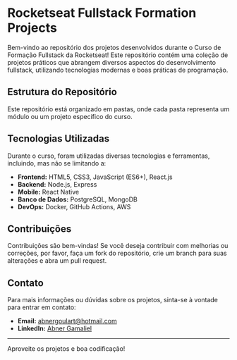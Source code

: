 # Rocketseat Fullstack Formation Projects

Bem-vindo ao repositório dos projetos desenvolvidos durante o Curso de Formação Fullstack da Rocketseat! Este repositório contém uma coleção de projetos práticos que abrangem diversos aspectos do desenvolvimento fullstack, utilizando tecnologias modernas e boas práticas de programação.

## Estrutura do Repositório

Este repositório está organizado em pastas, onde cada pasta representa um módulo ou um projeto específico do curso.

## Tecnologias Utilizadas

Durante o curso, foram utilizadas diversas tecnologias e ferramentas, incluindo, mas não se limitando a:

- **Frontend:** HTML5, CSS3, JavaScript (ES6+), React.js
- **Backend:** Node.js, Express
- **Mobile:** React Native
- **Banco de Dados:** PostgreSQL, MongoDB
- **DevOps:** Docker, GitHub Actions, AWS

## Contribuições

Contribuições são bem-vindas! Se você deseja contribuir com melhorias ou correções, por favor, faça um fork do repositório, crie um branch para suas alterações e abra um pull request. 

## Contato

Para mais informações ou dúvidas sobre os projetos, sinta-se à vontade para entrar em contato:

- **Email:** abnergoulart@hotmail.com
- **LinkedIn:** [Abner Gamaliel](https://www.linkedin.com/in/abner-gamaliel-6a9582304)

---

Aproveite os projetos e boa codificação!
